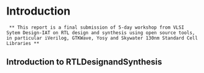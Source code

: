 # Introduction
     ** This report is a final submission of 5-day workshop from VLSI Sytem Design-IAT on RTL design and synthesis using open source tools, in particular iVerilog, GTKWave, Yosy and Skywater 130nm Standard Cell Libraries ** 
     
     
## Introduction to RTLDesignandSynthesis
